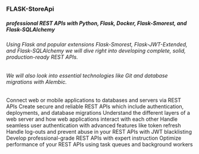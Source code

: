 ### FLASK-StoreApi

##### professional REST APIs with Python, Flask, Docker, Flask-Smorest, and Flask-SQLAlchemy

###### Using Flask and popular extensions Flask-Smorest, Flask-JWT-Extended, and Flask-SQLAlchemy we will dive right into developing complete, solid, production-ready REST APIs.

###### We will also look into essential technologies like Git and database migrations with Alembic.

Connect web or mobile applications to databases and servers via REST APIs
Create secure and reliable REST APIs which include authentication, deployments, and database migrations
Understand the different layers of a web server and how web applications interact with each other
Handle seamless user authentication with advanced features like token refresh
Handle log-outs and prevent abuse in your REST APIs with JWT blacklisting
Develop professional-grade REST APIs with expert instruction
Optimize performance of your REST APIs using task queues and background workers